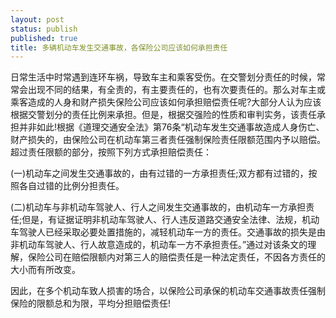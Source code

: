 ```yaml
---
layout: post
status: publish
published: true
title: 多辆机动车发生交通事故，各保险公司应该如何承担责任
---
```


日常生活中时常遇到连环车祸，导致车主和乘客受伤。在交警划分责任的时候，常常会出现不同的结果，有全责的，有主要责任的，也有次要责任的。那么对车主或乘客造成的人身和财产损失保险公司应该如何承担赔偿责任呢?大部分人认为应该根据交警划分的责任比例来承担。但是，根据交强险的性质和审判实务，该责任承担并非如此!根据《道理交通安全法》第76条“机动车发生交通事故造成人身伤亡、财产损失的，由保险公司在机动车第三者责任强制保险责任限额范围内予以赔偿。超过责任限额的部分，按照下列方式承担赔偿责任：

(一)机动车之间发生交通事故的，由有过错的一方承担责任;双方都有过错的，按照各自过错的比例分担责任。

(二)机动车与非机动车驾驶人、行人之间发生交通事故的，由机动车一方承担责任;但是，有证据证明非机动车驾驶人、行人违反道路交通安全法律、法规，机动车驾驶人已经采取必要处置措施的，减轻机动车一方的责任。交通事故的损失是由非机动车驾驶人、行人故意造成的，机动车一方不承担责任。”通过对该条文的理解，保险公司在赔偿限额内对第三人的赔偿责任是一种法定责任，不因各方责任的大小而有所改变。

因此，在多个机动车致人损害的场合，以保险公司承保的机动车交通事故责任强制保险的限额总和为限，平均分担赔偿责任!

